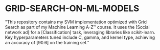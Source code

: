 # GRID-SEARCH-ON-ML-MODELS
"This repository contains my SVM implementation optimized with Grid Search as part of my Machine Learning A-Z™ course. It uses the [Social network ad] for a [Classification] task, leveraging libraries like scikit-learn. Key hyperparameters tuned include C, gamma, and kernel type, achieving an accuracy of [90.6] on the training set."
